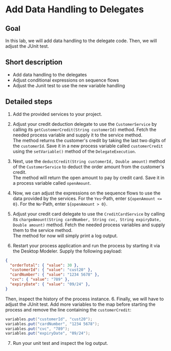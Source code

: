 # Add Data Handling to Delegates

## Goal

In this lab, we will add data handling to the delegate code. Then, we will adjust the JUnit test.

## Short description

* Add data handling to the delegates
* Adjust conditional expressions on sequence flows
* Adjust the Junit test to use the new variable handling

## Detailed steps

1. Add the provided services to your project.
2. Adjust your credit deduction delegate to use the `CustomerService` by calling its `getCustomerCredit(String customerId)` method. Fetch the needed process variable and supply it to the service method.\
The method returns the customer's credit by taking the last two digits of the `customerId`. Save it in a new process variable called `customerCredit` using the `setVariable()` method of the `DelegateExecution`.

3. Next, use the `deductCredit(String customerId, Double amount)` method of the `CustomerService` to deduct the order amount from the customer's credit.\
The method will return the open amount to pay by credit card. Save it in a process variable called `openAmount`. 
5. Now, we can adjust the expressions on the sequence flows to use the data provided by the services. For the `Yes`-Path, enter `${openAmount <= 0}`. For the `No`-Path, enter `${openAmount > 0}`.
6. Adjust your credit card delegate to use the `CreditCardService` by calling its `chargeAmount(String cardNumber, String cvc, String expiryDate, Double amount)` method. Fetch the needed process variables and supply them to the service method.\
The method for now will simply print a log output.
6. Restart your process application and run the process by starting it via the Desktop Modeler. Supply the following payload:

```json
{
  "orderTotal": { "value": 30 },
  "customerId": { "value": "cust20" },
  "cardNumber": { "value": "1234 5678" },
  "cvc": { "value": "789" },
  "expiryDate": { "value": "09/24" },
}
```

Then, inspect the history of the process instance.
6. Finally, we will have to adjust the JUnit test. Add more variables to the map before starting the process and remove the line containing the `customerCredit`:
   ```java
   variables.put("customerId", "cust20");
   variables.put("cardNumber", "1234 5678");
   variables.put("cvc", "789");
   variables.put("expiryDate", "09/24");
   ```
7. Run your unit test and inspect the log output.